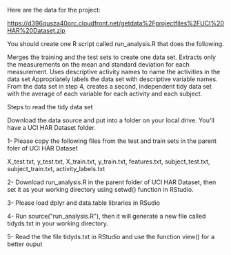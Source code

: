 Here are the data for the project:

https://d396qusza40orc.cloudfront.net/getdata%2Fprojectfiles%2FUCI%20HAR%20Dataset.zip

You should create one R script called run_analysis.R that does the following.

Merges the training and the test sets to create one data set.
Extracts only the measurements on the mean and standard deviation for each measurement.
Uses descriptive activity names to name the activities in the data set
Appropriately labels the data set with descriptive variable names.
From the data set in step 4, creates a second, independent tidy data set with the average of each variable for each activity and each subject.

Steps to read the tidy data set

Download the data source and put into a folder on your local drive. You'll have a UCI HAR Dataset folder.

1- Please copy the following files from the test and train sets in the parent foler of UCI HAR Dataset

X_test.txt, y_test.txt, X_train.txt, y_train.txt, features.txt, subject_test.txt, subject_train.txt, activity_labels.txt

2- Download run_analysis.R in the parent folder of UCI HAR Dataset, then set it as your working directory using setwd() function in RStudio.

3- Please load dplyr and data.table libraries in RSudio

4- Run source("run_analysis.R"), then it will generate a new file called tidyds.txt in your working directory.

5- Read the the file tidyds.txt in RStudio and use the function view() for a better ouput
